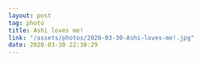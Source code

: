 ```yaml
---
layout: post
tag: photo
title: Ashi loves me!
link: "/assets/photos/2020-03-30-Ashi-loves-me!.jpg"
date: 2020-03-30 22:30:29
---
```

